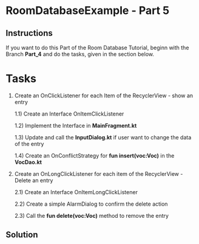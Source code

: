 # RoomDatabaseExample - Part 5
## Instructions
If you want to do this Part of the Room Database Tutorial, beginn with the Branch **Part_4** and do the tasks, given in the section below.

# Tasks

1) Create an OnClickListener for each Item of the RecyclerView - show an entry
  
    1.1) Create an Interface OnItemClickListener
  
    1.2) Implement the Interface in **MainFragment.kt**
  
    1.3) Update and call the **InputDialog.kt** if user want to change the data of the entry
  
    1.4) Create an OnConflictStrategy for **fun insert(voc:Voc)** in the **VocDao.kt**

2) Create an OnLongClickListener for each item of the RecyclerView - Delete an entry

    2.1) Create an Interface OnItemLongClickListener
  
    2.2) Create a simple AlarmDialog to confirm the delete action
  
    2.3) Call the **fun delete(voc:Voc)** method to remove the entry
  
    
## Solution
